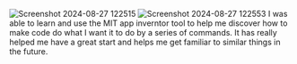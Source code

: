 ![Screenshot 2024-08-27 122515](https://github.com/user-attachments/assets/5901d0c1-98fa-4c08-98df-ec1a885f480f)
![Screenshot 2024-08-27 122553](https://github.com/user-attachments/assets/2cc6f26c-9b75-43b7-9807-bb0e807971a8)
I was able to learn and use the MIT app inverntor tool to help me discover how to make code do what I want it to do by a series of commands. It has really helped me have a great start and helps me get familiar to similar things in the future.
